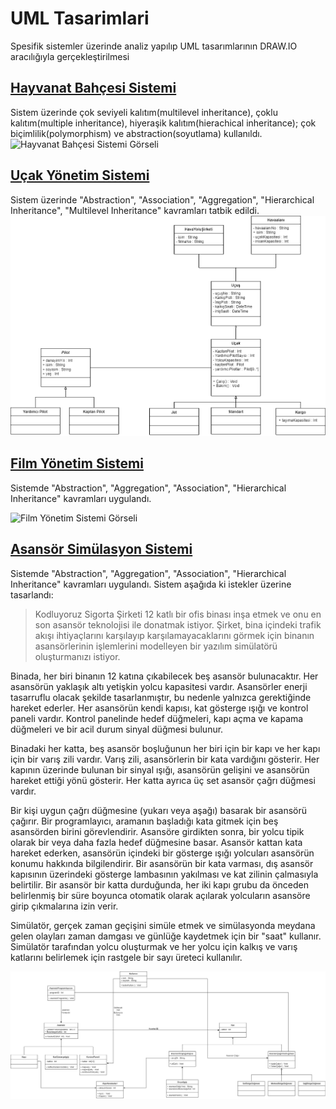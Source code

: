 # UML Tasarimlari
Spesifik sistemler üzerinde analiz yapılıp UML tasarımlarının DRAW.IO aracılığıyla gerçekleştirilmesi

## [Hayvanat Bahçesi Sistemi](https://github.com/muhendisonur/UML-Tasarimlari/tree/main/Hayvanat%20Bah%C3%A7esi%20Sistemi)
Sistem üzerinde çok seviyeli kalıtım(multilevel inheritance), çoklu kalıtım(multiple inheritance), hiyeraşik kalıtım(hierachical inheritance); çok biçimlilik(polymorphism) ve abstraction(soyutlama) kullanıldı.
![Hayvanat Bahçesi Sistemi Görseli](https://github.com/muhendisonur/UML-Tasarimlari/blob/main/Hayvanat%20Bah%C3%A7esi%20Sistemi/hayvanat-bahcesi.jpg?raw=true)

## [Uçak Yönetim Sistemi](https://github.com/muhendisonur/UML-Tasarimlari/tree/main/U%C3%A7ak%20Y%C3%B6netim%20Sistemi)
Sistem üzerinde "Abstraction", "Association", "Aggregation", "Hierarchical Inheritance", "Multilevel Inheritance" kavramları tatbik edildi.
![Uçak Yönetim Sistemi Görseli](https://github.com/muhendisonur/UML-Tasarimlari/blob/main/U%C3%A7ak%20Y%C3%B6netim%20Sistemi/hava-sirketi-tasarim.png?raw=true)


## [Film Yönetim Sistemi](https://github.com/muhendisonur/UML-Tasarimlari/tree/main/Film%20Y%C3%B6netim%20Sistemi)
Sistemde "Abstraction", "Aggregation", "Association", "Hierarchical Inheritance" kavramları uygulandı.

![Film Yönetim Sistemi Görseli](https://github.com/muhendisonur/UML-Tasarimlari/blob/main/Film%20Y%C3%B6netim%20Sistemi/film-kiralama-satma-sistemi.png?raw=true)

## [Asansör Simülasyon Sistemi](https://github.com/muhendisonur/UML-Tasarimlari/tree/main/Asans%C3%B6r%20Sim%C3%BClasyonu)
Sistemde "Abstraction", "Aggregation", "Association", "Hierarchical Inheritance" kavramları uygulandı. Sistem aşağıda ki istekler üzerine tasarlandı:
> Kodluyoruz Sigorta Şirketi 12 katlı bir ofis binası inşa etmek ve onu en son asansör teknolojisi ile donatmak istiyor. Şirket, bina içindeki trafik akışı ihtiyaçlarını karşılayıp karşılamayacaklarını görmek için binanın asansörlerinin işlemlerini modelleyen bir yazılım simülatörü oluşturmanızı istiyor.

Binada, her biri binanın 12 katına çıkabilecek beş asansör bulunacaktır. Her asansörün yaklaşık altı yetişkin yolcu kapasitesi vardır. Asansörler enerji tasarruflu olacak şekilde tasarlanmıştır, bu nedenle yalnızca gerektiğinde hareket ederler. Her asansörün kendi kapısı, kat gösterge ışığı ve kontrol paneli vardır. Kontrol panelinde hedef düğmeleri, kapı açma ve kapama düğmeleri ve bir acil durum sinyal düğmesi bulunur.

Binadaki her katta, beş asansör boşluğunun her biri için bir kapı ve her kapı için bir varış zili vardır. Varış zili, asansörlerin bir kata vardığını gösterir. Her kapının üzerinde bulunan bir sinyal ışığı, asansörün gelişini ve asansörün hareket ettiği yönü gösterir. Her katta ayrıca üç set asansör çağrı düğmesi vardır.

Bir kişi uygun çağrı düğmesine (yukarı veya aşağı) basarak bir asansörü çağırır. Bir programlayıcı, aramanın başladığı kata gitmek için beş asansörden birini görevlendirir. Asansöre girdikten sonra, bir yolcu tipik olarak bir veya daha fazla hedef düğmesine basar. Asansör kattan kata hareket ederken, asansörün içindeki bir gösterge ışığı yolcuları asansörün konumu hakkında bilgilendirir. Bir asansörün bir kata varması, dış asansör kapısının üzerindeki gösterge lambasının yakılması ve kat zilinin çalmasıyla belirtilir. Bir asansör bir katta durduğunda, her iki kapı grubu da önceden belirlenmiş bir süre boyunca otomatik olarak açılarak yolcuların asansöre girip çıkmalarına izin verir.

Simülatör, gerçek zaman geçişini simüle etmek ve simülasyonda meydana gelen olayları zaman damgası ve günlüğe kaydetmek için bir "saat" kullanır. Simülatör tarafından yolcu oluşturmak ve her yolcu için kalkış ve varış katlarını belirlemek için rastgele bir sayı üreteci kullanılır.

![Asansör Simülasyon Tasarımı Görseli](https://github.com/muhendisonur/UML-Tasarimlari/blob/main/Asans%C3%B6r%20Sim%C3%BClasyonu/asans%C3%B6r-tasar%C4%B1m%C4%B1.png?raw=true)
